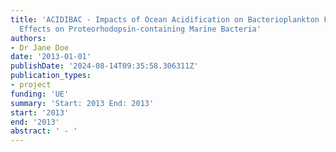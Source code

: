 ```yaml
---
title: 'ACIDIBAC - Impacts of Ocean Acidification on Bacterioplankton Functioning:
  Effects on Proteorhodopsin-containing Marine Bacteria'
authors:
- Dr Jane Doe
date: '2013-01-01'
publishDate: '2024-08-14T09:35:58.306311Z'
publication_types:
- project
funding: 'UE'
summary: 'Start: 2013 End: 2013'
start: '2013'
end: '2013'
abstract: ' - '
---
```

